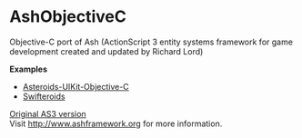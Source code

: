 AshObjectiveC
=============

Objective-C port of Ash (ActionScript 3 entity systems framework for game development created and updated by Richard Lord)

<b>Examples</b>

* [Asteroids-UIKit-Objective-C](https://github.com/igorkravchenko/Swifteroids)
* [Swifteroids](https://github.com/igorkravchenko/Asteroids-UIKit-Objective-C)

[Original AS3 version](https://github.com/richardlord/Ash)<br/>
Visit http://www.ashframework.org for more information.
